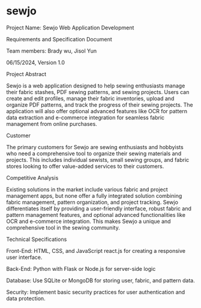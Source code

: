 # sewjo
Project Name: Sewjo Web Application Development

Requirements and Specification Document

Team members:  Brady wu,  Jisol Yun



06/15/2024, Version 1.0





Project Abstract

  Sewjo is a web application designed to help sewing enthusiasts manage their fabric stashes, PDF sewing patterns, and sewing projects. Users can create and edit profiles, manage their fabric inventories, upload and organize PDF patterns, and track the progress of their sewing projects. The application will also offer optional advanced features like OCR for pattern data extraction and e-commerce integration for seamless fabric management from online purchases.





Customer

  The primary customers for Sewjo are sewing enthusiasts and hobbyists who need a comprehensive tool to organize their sewing materials and projects. This includes individual sewists, small sewing groups, and fabric stores looking to offer value-added services to their customers.




Competitive Analysis

  Existing solutions in the market include various fabric and project management apps, but none offer a fully integrated solution combining fabric management, pattern organization, and project tracking. Sewjo differentiates itself by providing a user-friendly interface, robust fabric and pattern management features, and optional advanced functionalities like OCR and e-commerce integration. This makes Sewjo a unique and comprehensive tool in the sewing community.
  
  
  
  

  Technical Specifications

Front-End: HTML, CSS, and JavaScript react.js for creating a responsive user interface.
  
Back-End: Python with Flask or Node.js for server-side logic

Database: Use SQLite or MongoDB for storing user, fabric, and pattern data.

Security: Implement basic security practices for user authentication and data protection.


